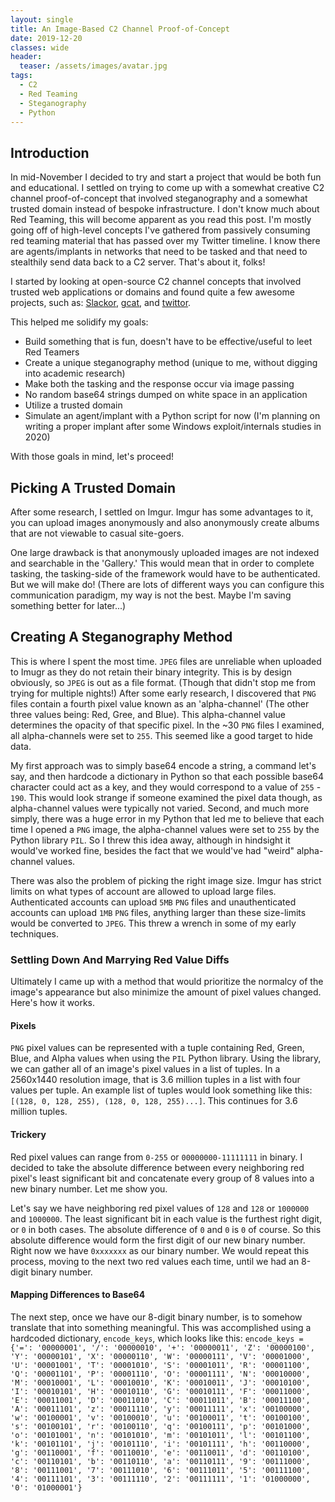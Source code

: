 ```yaml
---
layout: single
title: An Image-Based C2 Channel Proof-of-Concept 
date: 2019-12-20
classes: wide
header:
  teaser: /assets/images/avatar.jpg
tags:
  - C2
  - Red Teaming
  - Steganography 
  - Python
---
```


## Introduction
In mid-November I decided to try and start a project that would be both fun and educational. I settled on trying to come up with a somewhat creative C2 channel proof-of-concept that involved steganography and a somewhat trusted domain instead of bespoke infrastructure. I don't know much about Red Teaming, this will become apparent as you read this post. I'm mostly going off of high-level concepts I've gathered from passively consuming red teaming material that has passed over my Twitter timeline. I know there are agents/implants in networks that need to be tasked and that need to stealthily send data back to a C2 server. That's about it, folks!

I started by looking at open-source C2 channel concepts that involved trusted web applications or domains and found quite a few awesome projects, such as: [Slackor](https://github.com/Coalfire-Research/Slackor), [gcat](https://github.com/byt3bl33d3r/gcat), and [twittor](https://github.com/PaulSec/twittor). 

This helped me solidify my goals:
+ Build something that is fun, doesn't have to be effective/useful to leet Red Teamers
+ Create a unique steganography method (unique to me, without digging into academic research)
+ Make both the tasking and the response occur via image passing
+ No random base64 strings dumped on white space in an application
+ Utilize a trusted domain
+ Simulate an agent/implant with a Python script for now (I'm planning on writing a proper implant after some Windows exploit/internals studies in 2020)

With those goals in mind, let's proceed!

## Picking A Trusted Domain
After some research, I settled on Imgur. Imgur has some advantages to it, you can upload images anonymously and also anonymously create albums that are not viewable to casual site-goers. 

One large drawback is that anonymously uploaded images are not indexed and searchable in the 'Gallery.' This would mean that in order to complete tasking, the tasking-side of the framework would have to be authenticated. But we will make do! (There are lots of different ways you can configure this communication paradigm, my way is not the best. Maybe I'm saving something better for later...)

## Creating A Steganography Method
This is where I spent the most time. `JPEG` files are unreliable when uploaded to Imugr as they do not retain their binary integrity. This is by design obviously, so `JPEG` is out as a file format. (Though that didn't stop me from trying for multiple nights!) After some early research, I discovered that `PNG` files contain a fourth pixel value known as an 'alpha-channel' (The other three values being: Red, Gree, and Blue). This alpha-channel value determines the opacity of that specific pixel. In the ~30 `PNG` files I examined, all alpha-channels were set to `255`. This seemed like a good target to hide data. 

My first approach was to simply base64 encode a string, a command let's say, and then hardcode a dictionary in Python so that each possible base64 character could act as a key, and they would correspond to a value of `255` - `190`. This would look strange if someone examined the pixel data though, as alpha-channel values were typically not varied. Second, and much more simply, there was a huge error in my Python that led me to believe that each time I opened a `PNG` image, the alpha-channel values were set to `255` by the Python library `PIL`. So I threw this idea away, although in hindsight it would've worked fine, besides the fact that we would've had "weird" alpha-channel values. 

There was also the problem of picking the right image size. Imgur has strict limits on what types of account are allowed to upload large files. Authenticated accounts can upload `5MB` `PNG` files and unauthenticated accounts can upload `1MB` `PNG` files, anything larger than these size-limits would be converted to `JPEG`. This threw a wrench in some of my early techniques. 

### Settling Down And Marrying Red Value Diffs
Ultimately I came up with a method that would prioritize the normalcy of the image's appearance but also minimize the amount of pixel values changed. Here's how it works. 

#### Pixels
`PNG` pixel values can be represented with a tuple containing Red, Green, Blue, and Alpha values when using the `PIL` Python library. Using the library, we can gather all of an image's pixel values in a list of tuples. In a 2560x1440 resolution image, that is 3.6 million tuples in a list with four values per tuple. An example list of tuples would look something like this: `[(128, 0, 128, 255), (128, 0, 128, 255)...]`. This continues for 3.6 million tuples. 

#### Trickery
Red pixel values can range from `0-255` or `00000000-11111111` in binary. I decided to take the absolute difference between every neighboring red pixel's least significant bit and concatenate every group of 8 values into a new binary number. Let me show you. 

Let's say we have neighboring red pixel values of `128` and `128` or `1000000` and `1000000`. The least significant bit in each value is the furthest right digit, or `0` in both cases. The absolute difference of `0` and `0` is `0` of course. So this absolute difference would form the first digit of our new binary number. Right now we have `0xxxxxxx` as our binary number. We would repeat this process, moving to the next two red values each time, until we had an 8-digit binary number. 

#### Mapping Differences to Base64
The next step, once we have our 8-digit binary number, is to somehow translate that into something meaningful. This was accomplished using a hardcoded dictionary, `encode_keys`, which looks like this:
```encode_keys = {'=': '00000001', '/': '00000010', '+': '00000011', 'Z': '00000100', 'Y': '00000101', 'X': '00000110', 'W': '00000111', 'V': '00001000', 'U': '00001001', 'T': '00001010', 'S': '00001011', 'R': '00001100', 'Q': '00001101', 'P': '00001110', 'O': '00001111', 'N': '00010000', 'M': '00010001', 'L': '00010010', 'K': '00010011', 'J': '00010100', 'I': '00010101', 'H': '00010110', 'G': '00010111', 'F': '00011000', 'E': '00011001', 'D': '00011010', 'C': '00011011', 'B': '00011100', 'A': '00011101', 'z': '00011110', 'y': '00011111', 'x': '00100000', 'w': '00100001', 'v': '00100010', 'u': '00100011', 't': '00100100', 's': '00100101', 'r': '00100110', 'q': '00100111', 'p': '00101000', 'o': '00101001', 'n': '00101010', 'm': '00101011', 'l': '00101100', 'k': '00101101', 'j': '00101110', 'i': '00101111', 'h': '00110000', 'g': '00110001', 'f': '00110010', 'e': '00110011', 'd': '00110100', 'c': '00110101', 'b': '00110110', 'a': '00110111', '9': '00111000', '8': '00111001', '7': '00111010', '6': '00111011', '5': '00111100', '4': '00111101', '3': '00111110', '2': '00111111', '1': '01000000', '0': '01000001'}```









